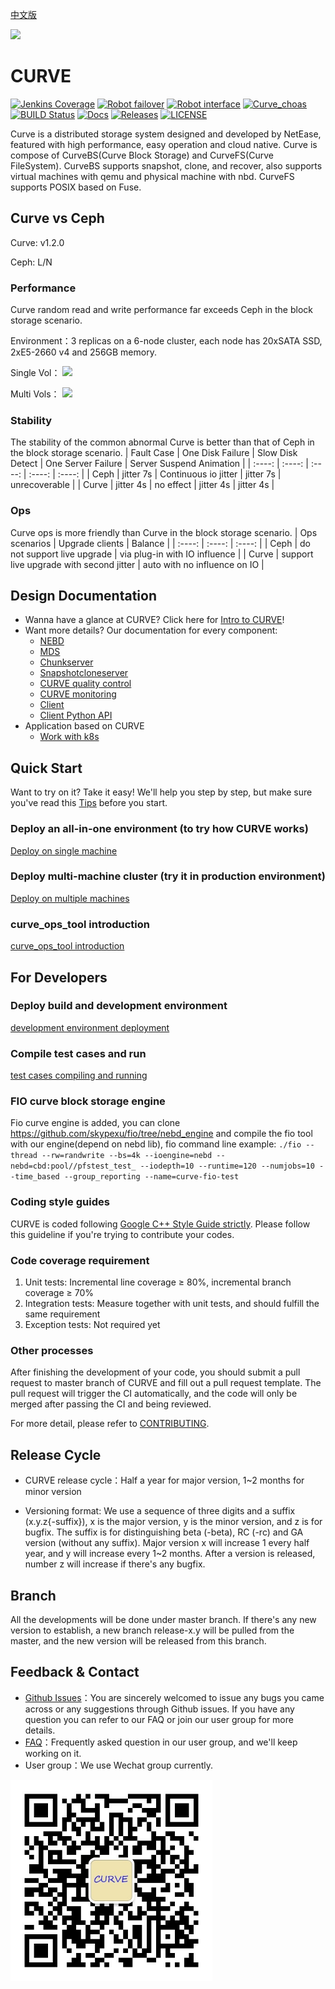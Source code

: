 [中文版](README_cn.md)


<img src="docs/images/curve-logo1.png"/>

# CURVE

[![Jenkins Coverage](https://img.shields.io/jenkins/coverage/cobertura?jobUrl=http%3A%2F%2F59.111.91.248%3A8080%2Fjob%2Fcurve_untest_job%2F)](http://59.111.91.248:8080/job/curve_untest_job/HTML_20Report/)
[![Robot failover](https://img.shields.io/jenkins/build?jobUrl=http%3A%2F%2F59.111.91.248%3A8080%2Fjob%2Fcurve_failover_testjob%2F&label=failover)](http://59.111.91.248:8080/job/curve_failover_testjob/)
[![Robot interface](https://img.shields.io/jenkins/tests?jobUrl=http%3A%2F%2F59.111.91.248%3A8080%2Fjob%2Fcurve_robot_job%2F)](http://59.111.91.248:8080/job/curve_robot_job/)
[![Curve_choas](https://img.shields.io/jenkins/build?jobUrl=http%3A%2F%2F59.111.91.248%3A8080%2Fjob%2Fcurve_choas_test%2F&label=choas)](http://59.111.91.248:8080/job/curve_choas_test/)
[![BUILD Status](https://img.shields.io/jenkins/build?jobUrl=http%3A%2F%2F59.111.91.248%3A8080%2Fjob%2Fopencurve_multijob%2F)](http://59.111.91.248:8080/job/opencurve_multijob/lastBuild)
[![Docs](https://img.shields.io/badge/docs-latest-green.svg)](https://github.com/opencurve/curve/tree/master/docs)
[![Releases](https://img.shields.io/github/v/release/opencurve/curve?include_prereleases)](https://github.com/opencurve/curve/releases)
[![LICENSE](https://img.shields.io/badge/licence-Apache--2.0%2FGPL-blue)](https://github.com/opencurve/curve/blob/master/LICENSE)

Curve is a distributed storage system designed and developed by NetEase, featured with high performance, easy operation and cloud native. Curve is compose of CurveBS(Curve Block Storage) and CurveFS(Curve FileSystem). CurveBS supports snapshot, clone, and recover, also supports virtual machines with qemu and physical machine with nbd. CurveFS supports POSIX based on Fuse.

## Curve vs Ceph

Curve: v1.2.0

Ceph: L/N
### Performance
Curve random read and write performance far exceeds Ceph in the block storage scenario.

Environment：3 replicas on a 6-node cluster, each node has 20xSATA SSD, 2xE5-2660 v4 and 256GB memory.

Single Vol：
<image src="docs/images/1-nbd-en.png">

Multi Vols：
<image src="docs/images/10-nbd-en.png">

### Stability
The stability of the common abnormal Curve is better than that of Ceph in the block storage scenario.
| Fault Case | One Disk Failure | Slow Disk Detect | One Server Failure | Server Suspend Animation |
| :----: | :----: | :----: | :----: | :----: |
| Ceph | jitter 7s | Continuous io jitter | jitter 7s | unrecoverable |
| Curve | jitter 4s | no effect | jitter 4s | jitter 4s |
### Ops
Curve ops is more friendly than Curve in the block storage scenario.
| Ops scenarios | Upgrade clients | Balance |
| :----: | :----: | :----: |
| Ceph | do not support live upgrade | via plug-in with IO influence |
| Curve | support live upgrade with second jitter | auto with no influence on IO |

## Design Documentation

- Wanna have a glance at CURVE? Click here for [Intro to CURVE](https://www.opencurve.io/)!
- Want more details? Our documentation for every component:
  - [NEBD](docs/en/nebd_en.md)
  - [MDS](docs/en/mds_en.md)
  - [Chunkserver](docs/en/chunkserver_design_en.md)
  - [Snapshotcloneserver](docs/en/snapshotcloneserver_en.md)
  - [CURVE quality control](docs/en/quality_en.md)
  - [CURVE monitoring](docs/en/monitor_en.md)
  - [Client](docs/en/client_en.md)
  - [Client Python API](docs/en/curve-client-python-api_en.md)
- Application based on CURVE
  - [Work with k8s](docs/en/k8s_csi_interface_en.md)

## Quick Start

Want to try on it? Take it easy! We'll help you step by step, but make sure you've read this [Tips](docs/en/deploy_en.md#Tips) before you start.

### Deploy an all-in-one environment (to try how CURVE works)

[Deploy on single machine](docs/en/deploy_en.md#deploy-on-single-machine)

### Deploy multi-machine cluster (try it in production environment)

[Deploy on multiple machines](docs/en/deploy_en.md#deploy-on-multiple-machines)

### curve_ops_tool introduction

[curve_ops_tool introduction](docs/en/curve_ops_tool_en.md)

## For Developers

### Deploy build and development environment

[development environment deployment](docs/en/build_and_run_en.md)

### Compile test cases and run
[test cases compiling and running](docs/en/build_and_run_en.md#test-case-compilation-and-execution)

### FIO curve block storage engine
Fio curve engine is added, you can clone https://github.com/skypexu/fio/tree/nebd_engine and compile the fio tool with our engine(depend on nebd lib), fio command line example: `./fio --thread --rw=randwrite --bs=4k --ioengine=nebd --nebd=cbd:pool//pfstest_test_ --iodepth=10 --runtime=120 --numjobs=10 --time_based --group_reporting --name=curve-fio-test`

### Coding style guides
CURVE is coded following [Google C++ Style Guide strictly](https://google.github.io/styleguide/cppguide.html). Please follow this guideline if you're trying to contribute your codes.

### Code coverage requirement
1. Unit tests: Incremental line coverage ≥ 80%, incremental branch coverage ≥ 70%
2. Integration tests: Measure together with unit tests, and should fulfill the same requirement
3. Exception tests: Not required yet

### Other processes

After finishing the development of your code, you should submit a pull request to master branch of CURVE and fill out a pull request template. The pull request will trigger the CI automatically, and the code will only be merged after passing the CI and being reviewed.

For more detail, please refer to [CONTRIBUTING](https://github.com/opencurve/curve/blob/master/CONTRIBUTING.md).

## Release Cycle
- CURVE release cycle：Half a year for major version, 1~2 months for minor version

- Versioning format: We use a sequence of three digits and a suffix (x.y.z{-suffix}), x is the major version, y is the minor version, and z is for bugfix. The suffix is for distinguishing beta (-beta), RC (-rc) and GA version (without any suffix). Major version x will increase 1 every half year, and y will increase every 1~2 months. After a version is released, number z will increase if there's any bugfix.

## Branch

All the developments will be done under master branch. If there's any new version to establish, a new branch release-x.y will be pulled from the master, and the new version will be released from this branch.

## Feedback & Contact

- [Github Issues](https://github.com/openCURVE/CURVE/issues)：You are sincerely welcomed to issue any bugs you came across or any suggestions through Github issues. If you have any question you can refer to our FAQ or join our user group for more details.
- [FAQ](https://github.com/openCURVE/CURVE/wiki/CURVE-FAQ)：Frequently asked question in our user group, and we'll keep working on it.
- User group：We use Wechat group currently.

<img src="docs/images/curve-wechat.jpeg" style="zoom: 75%;" />
